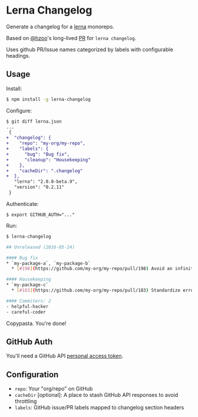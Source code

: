 # Lerna Changelog

Generate a changelog for a [lerna][lerna-homepage] monorepo.

Based on [@hzoo][hzoo-profile]'s long-lived [PR][original-pr] for `lerna changelog`.

Uses github PR/Issue names categorized by labels with configurable headings.

## Usage

Install:

```bash
$ npm install -g lerna-changelog
```

Configure:

```diff
$ git diff lerna.json
...
 {
+  "changelog": {
+    "repo": "my-org/my-repo",
+    "labels": {
+      "bug": "Bug fix",
+      "cleanup": "Housekeeping"
+    },
+    "cacheDir": ".changelog"
+  },
   "lerna": "2.0.0-beta.9",
   "version": "0.2.11"
 }
```

Authenticate:

```
$ export GITHUB_AUTH="..."
```

Run:

```bash
$ lerna-changelog

## Unreleased (2016-05-24)

#### Bug fix
* `my-package-a`, `my-package-b`
  * [#198](https://github.com/my-org/my-repo/pull/198) Avoid an infinite loop. ([@helpful-hacker](https://github.com/helpful-hacker))

#### Housekeeping
* `my-package-c`
  * [#183](https://github.com/my-org/my-repo/pull/183) Standardize error messages. ([@careful-coder](https://github.com/careful-coder))

#### Commiters: 2
- helpful-hacker
- careful-coder

```

Copypasta.  You're done!

## GitHub Auth

You'll need a GitHub API [personal access token](https://github.com/settings/tokens).

## Configuration

- `repo`: Your "org/repo" on GitHub
- `cacheDir` [optional]: A place to stash GitHub API responses to avoid throttling
- `labels`: GitHub issue/PR labels mapped to changelog section headers

[lerna-homepage]: https://lernajs.io
[hzoo-profile]: https://github.com/hzoo
[original-pr]: https://github.com/lerna/lerna/pull/29
